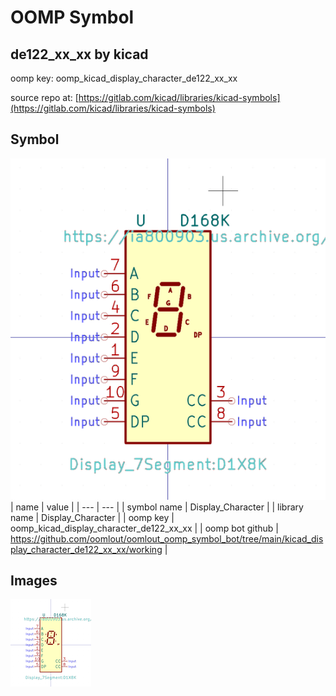 # OOMP Symbol  
## de122_xx_xx  by kicad  
  
oomp key: oomp_kicad_display_character_de122_xx_xx  
  
source repo at: [https://gitlab.com/kicad/libraries/kicad-symbols](https://gitlab.com/kicad/libraries/kicad-symbols)  
## Symbol  
  
[![working.png](working_600.png)](working.png)  
| name | value | 
| --- | --- | 
| symbol name | Display_Character | 
| library name | Display_Character | 
| oomp key | oomp_kicad_display_character_de122_xx_xx | 
| oomp bot github | https://github.com/oomlout/oomlout_oomp_symbol_bot/tree/main/kicad_display_character_de122_xx_xx/working | 
## Images  
  
[![working.png](working_140.png)](working.png)  
